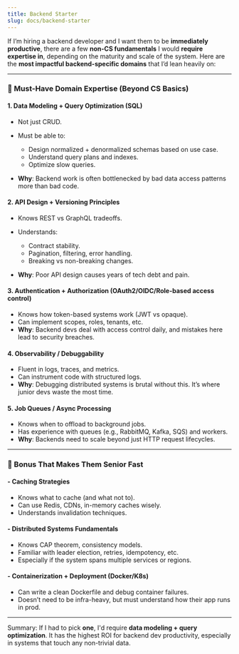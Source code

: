 ```yaml
---
title: Backend Starter
slug: docs/backend-starter
---
```


If I’m hiring a backend developer and I want them to be **immediately productive**, there are a few **non-CS fundamentals** I would **require expertise in**, depending on the maturity and scale of the system. Here are the **most impactful backend-specific domains** that I’d lean heavily on:

---

### 🚨 Must-Have Domain Expertise (Beyond CS Basics)

#### 1. **Data Modeling + Query Optimization (SQL)**

* Not just CRUD.
* Must be able to:

  * Design normalized + denormalized schemas based on use case.
  * Understand query plans and indexes.
  * Optimize slow queries.
* **Why**: Backend work is often bottlenecked by bad data access patterns more than bad code.

#### 2. **API Design + Versioning Principles**

* Knows REST vs GraphQL tradeoffs.
* Understands:

  * Contract stability.
  * Pagination, filtering, error handling.
  * Breaking vs non-breaking changes.
* **Why**: Poor API design causes years of tech debt and pain.

#### 3. **Authentication + Authorization (OAuth2/OIDC/Role-based access control)**

* Knows how token-based systems work (JWT vs opaque).
* Can implement scopes, roles, tenants, etc.
* **Why**: Backend devs deal with access control daily, and mistakes here lead to security breaches.

#### 4. **Observability / Debuggability**

* Fluent in logs, traces, and metrics.
* Can instrument code with structured logs.
* **Why**: Debugging distributed systems is brutal without this. It’s where junior devs waste the most time.

#### 5. **Job Queues / Async Processing**

* Knows when to offload to background jobs.
* Has experience with queues (e.g., RabbitMQ, Kafka, SQS) and workers.
* **Why**: Backends need to scale beyond just HTTP request lifecycles.

---

### 👑 Bonus That Makes Them Senior Fast

#### - **Caching Strategies**

* Knows what to cache (and what not to).
* Can use Redis, CDNs, in-memory caches wisely.
* Understands invalidation techniques.

#### - **Distributed Systems Fundamentals**

* Knows CAP theorem, consistency models.
* Familiar with leader election, retries, idempotency, etc.
* Especially if the system spans multiple services or regions.

#### - **Containerization + Deployment (Docker/K8s)**

* Can write a clean Dockerfile and debug container failures.
* Doesn’t need to be infra-heavy, but must understand how their app runs in prod.

---

Summary: If I had to pick **one**, I'd require **data modeling + query optimization**. It has the highest ROI for backend dev productivity, especially in systems that touch any non-trivial data.
